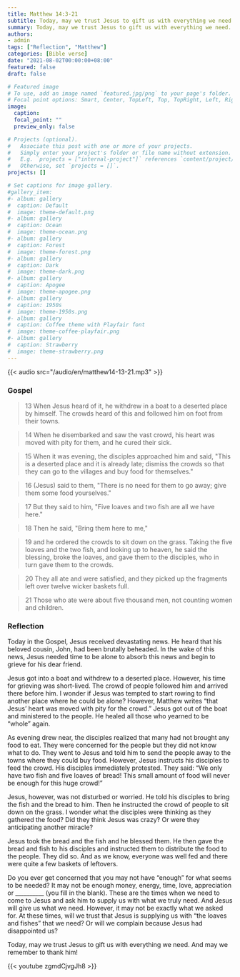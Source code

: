 ```yaml
---
title: Matthew 14:3-21
subtitle: Today, may we trust Jesus to gift us with everything we need. And may we remember to thank him!
summary: Today, may we trust Jesus to gift us with everything we need. And may we remember to thank him!
authors:
- admin
tags: ["Reflection", "Matthew"]
categories: [Bible verse]
date: "2021-08-02T00:00:00+08:00"
featured: false
draft: false

# Featured image
# To use, add an image named `featured.jpg/png` to your page's folder.
# Focal point options: Smart, Center, TopLeft, Top, TopRight, Left, Right, BottomLeft, Bottom, BottomRight
image:
  caption:
  focal_point: ""
  preview_only: false

# Projects (optional).
#   Associate this post with one or more of your projects.
#   Simply enter your project's folder or file name without extension.
#   E.g. `projects = ["internal-project"]` references `content/project/deep-learning/index.md`.
#   Otherwise, set `projects = []`.
projects: []

# Set captions for image gallery.
#gallery_item:
#- album: gallery
#  caption: Default
#  image: theme-default.png
#- album: gallery
#  caption: Ocean
#  image: theme-ocean.png
#- album: gallery
#  caption: Forest
#  image: theme-forest.png
#- album: gallery
#  caption: Dark
#  image: theme-dark.png
#- album: gallery
#  caption: Apogee
#  image: theme-apogee.png
#- album: gallery
#  caption: 1950s
#  image: theme-1950s.png
#- album: gallery
#  caption: Coffee theme with Playfair font
#  image: theme-coffee-playfair.png
#- album: gallery
#  caption: Strawberry
#  image: theme-strawberry.png
---
```


{{< audio src="/audio/en/matthew14-13-21.mp3" >}}

### Gospel
> 13 When Jesus heard of it, he withdrew in a boat to a deserted place by himself. The crowds heard of this and followed him on foot from their towns.

> 14 When he disembarked and saw the vast crowd, his heart was moved with pity for them, and he cured their sick.

> 15 When it was evening, the disciples approached him and said, "This is a deserted place and it is already late; dismiss the crowds so that they can go to the villages and buy food for themselves."

> 16 (Jesus) said to them, "There is no need for them to go away; give them some food yourselves."

> 17 But they said to him, "Five loaves and two fish are all we have here."

> 18 Then he said, "Bring them here to me,"

> 19 and he ordered the crowds to sit down on the grass. Taking the five loaves and the two fish, and looking up to heaven, he said the blessing, broke the loaves, and gave them to the disciples, who in turn gave them to the crowds.

> 20 They all ate and were satisfied, and they picked up the fragments left over twelve wicker baskets full.

> 21 Those who ate were about five thousand men, not counting women and children.

### Reflection
Today in the Gospel, Jesus received devastating news. He heard that his beloved cousin, John, had been brutally beheaded. In the wake of this news, Jesus needed time to be alone to absorb this news and begin to grieve for his dear friend.

Jesus got into a boat and withdrew to a deserted place. However, his time for grieving was short-lived. The crowd of people followed him and arrived there before him. I wonder if Jesus was tempted to start rowing to find another place where he could be alone? However, Matthew writes “that Jesus’ heart was moved with pity for the crowd.” Jesus got out of the boat and ministered to the people. He healed all those who yearned to be “whole” again.

As evening drew near, the disciples realized that many had not brought any food to eat. They were concerned for the people but they did not know what to do. They went to Jesus and told him to send the people away to the towns where they could buy food. However, Jesus instructs his disciples to feed the crowd. His disciples immediately protested. They said: “We only have two fish and five loaves of bread! This small amount of food will never be enough for this huge crowd!”

Jesus, however, was not disturbed or worried. He told his disciples to bring the fish and the bread to him. Then he instructed the crowd of people to sit down on the grass. I wonder what the disciples were thinking as they gathered the food? Did they think Jesus was crazy? Or were they anticipating another miracle?

Jesus took the bread and the fish and he blessed them. He then gave the bread and fish to his disciples and instructed them to distribute the food to the people. They did so. And as we know, everyone was well fed and there were quite a few baskets of leftovers.

Do you ever get concerned that you may not have “enough” for what seems to be needed? It may not be enough money, energy, time, love, appreciation or __________ (you fill in the blank). These are the times when we need to come to Jesus and ask him to supply us with what we truly need. And Jesus will give us what we need. However, it may not be exactly what we asked for. At these times, will we trust that Jesus is supplying us with “the loaves and fishes” that we need? Or will we complain because Jesus had disappointed us?

Today, may we trust Jesus to gift us with everything we need. And may we remember to thank him!


{{< youtube zgmdCjvgJh8 >}}
